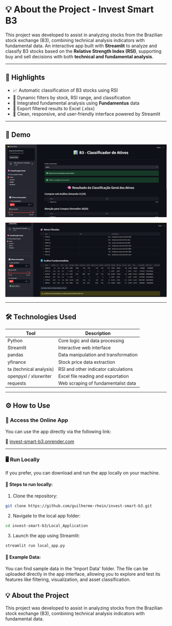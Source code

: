 # 💡 About the Project - Invest Smart B3
This project was developed to assist in analyzing stocks from the Brazilian stock exchange (B3), combining technical analysis indicators with fundamental data. An interactive app built with **Streamlit** to analyze and classify B3 stocks based on the **Relative Strength Index (RSI)**, supporting buy and sell decisions with both **technical and fundamental analysis**.

---

## 🚀 Highlights

- 📈 Automatic classification of B3 stocks using RSI
- 🔎 Dynamic filters by stock, RSI range, and classification
- 🧠 Integrated fundamental analysis using **Fundamentus** data
- 💾 Export filtered results to Excel (.xlsx)
- 🎯 Clean, responsive, and user-friendly interface powered by Streamlit

---

## 🎥 Demo
![Dash_Demo](https://raw.githubusercontent.com/guilherme-rhein/invest-smart-b3/refs/heads/main/IMG/PIC1.png)

![Dash_Demo](https://raw.githubusercontent.com/guilherme-rhein/invest-smart-b3/refs/heads/main/IMG/PIC2.png)

---

## 🛠️ Technologies Used

| Tool              | Description                               |
|-------------------|-------------------------------------------|
| Python            | Core logic and data processing             |
| Streamlit         | Interactive web interface                  |
| pandas            | Data manipulation and transformation       |
| yfinance          | Stock price data extraction                |
| ta (technical analysis) | RSI and other indicator calculations     |
| openpyxl / xlsxwriter | Excel file reading and exportation     |
| requests          | Web scraping of fundamentalist data        |

---

## ⚙️ How to Use
### 🚀 Access the Online App

You can use the app directly via the following link:

🔗 [invest-smart-b3.onrender.com](https://invest-smart-b3.onrender.com)

---

### 🖥️ Run Locally

If you prefer, you can download and run the app locally on your machine.

#### 🔧 Steps to run locally:

1. Clone the repository:
```bash
git clone https://github.com/guilherme-rhein/invest-smart-b3.git
```

2. Navigate to the local app folder:
```bash
cd invest-smart-b3/Local_Application
```

3. Launch the app using Streamlit:
```bash
streamlit run local_app.py
```

#### 📁 Example Data:
You can find sample data in the 'Import Data' folder.
The file can be uploaded directly in the app interface, allowing you to explore and test its features like filtering, visualization, and asset classification.

## 💡 About the Project
This project was developed to assist in analyzing stocks from the Brazilian stock exchange (B3), combining technical analysis indicators with fundamental data.
